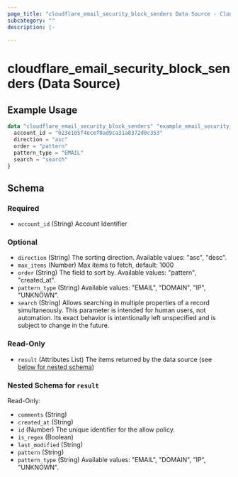 ```yaml
---
page_title: "cloudflare_email_security_block_senders Data Source - Cloudflare"
subcategory: ""
description: |-
  
---
```


# cloudflare_email_security_block_senders (Data Source)



## Example Usage

```terraform
data "cloudflare_email_security_block_senders" "example_email_security_block_senders" {
  account_id = "023e105f4ecef8ad9ca31a8372d0c353"
  direction = "asc"
  order = "pattern"
  pattern_type = "EMAIL"
  search = "search"
}
```

<!-- schema generated by tfplugindocs -->
## Schema

### Required

- `account_id` (String) Account Identifier

### Optional

- `direction` (String) The sorting direction.
Available values: "asc", "desc".
- `max_items` (Number) Max items to fetch, default: 1000
- `order` (String) The field to sort by.
Available values: "pattern", "created_at".
- `pattern_type` (String) Available values: "EMAIL", "DOMAIN", "IP", "UNKNOWN".
- `search` (String) Allows searching in multiple properties of a record simultaneously.
This parameter is intended for human users, not automation. Its exact
behavior is intentionally left unspecified and is subject to change
in the future.

### Read-Only

- `result` (Attributes List) The items returned by the data source (see [below for nested schema](#nestedatt--result))

<a id="nestedatt--result"></a>
### Nested Schema for `result`

Read-Only:

- `comments` (String)
- `created_at` (String)
- `id` (Number) The unique identifier for the allow policy.
- `is_regex` (Boolean)
- `last_modified` (String)
- `pattern` (String)
- `pattern_type` (String) Available values: "EMAIL", "DOMAIN", "IP", "UNKNOWN".


